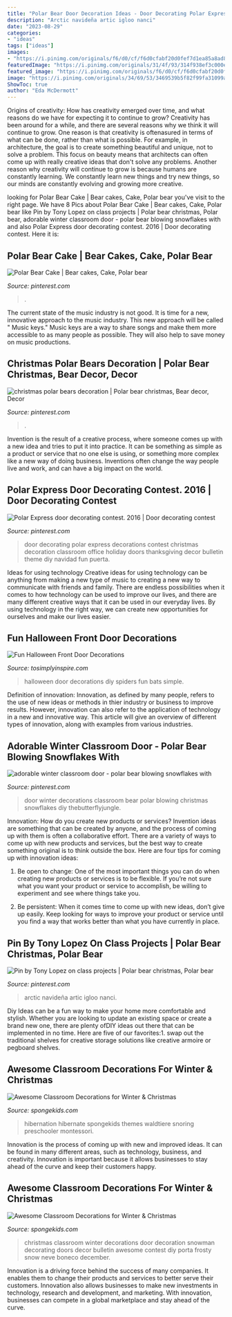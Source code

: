 ```yaml
---
title: "Polar Bear Door Decoration Ideas - Door Decorating Polar Express Decorations Contest Christmas Decoration Classroom Office Holiday Doors Thanksgiving Decor Bulletin Theme Diy Navidad Fun Puerta"
description: "Arctic navideña artic igloo nanci"
date: "2023-08-29"
categories:
- "ideas"
tags: ["ideas"]
images:
- "https://i.pinimg.com/originals/f6/d0/cf/f6d0cfabf20d0fef7d1ea85a8ad89653.jpg"
featuredImage: "https://i.pinimg.com/originals/31/4f/93/314f938ef3c000e505c45f293746f4ab.jpg"
featured_image: "https://i.pinimg.com/originals/f6/d0/cf/f6d0cfabf20d0fef7d1ea85a8ad89653.jpg"
image: "https://i.pinimg.com/originals/34/69/53/3469539b5f82f99fa31099acc927d77f.jpg"
ShowToc: true
author: "Eda McDermott"
---
```



Origins of creativity: How has creativity emerged over time, and what reasons do we have for expecting it to continue to grow?
Creativity has been around for a while, and there are several reasons why we think it will continue to grow. One reason is that creativity is oftenasured in terms of what can be done, rather than what is possible. For example, in architecture, the goal is to create something beautiful and unique, not to solve a problem. This focus on beauty means that architects can often come up with really creative ideas that don't solve any problems. Another reason why creativity will continue to grow is because humans are constantly learning. We constantly learn new things and try new things, so our minds are constantly evolving and growing more creative.

	

		
looking for Polar Bear Cake | Bear cakes, Cake, Polar bear you've visit to the right page. We have 8 Pics about Polar Bear Cake | Bear cakes, Cake, Polar bear like Pin by Tony Lopez on class projects | Polar bear christmas, Polar bear, adorable winter classroom door - polar bear blowing snowflakes with and also Polar Express door decorating contest. 2016 | Door decorating contest. Here it is:
		
    
## Polar Bear Cake | Bear Cakes, Cake, Polar Bear

<img loading=lazy src="https://i.pinimg.com/originals/31/4f/93/314f938ef3c000e505c45f293746f4ab.jpg" onerror="this.onerror=null;this.src='https://tse1.mm.bing.net/th?id=OIP.rhVMVyeMjFgl5aRahQfTCAHaFj&amp;pid=15.1';" alt="Polar Bear Cake | Bear cakes, Cake, Polar bear">

_Source: pinterest.com_

>. 

	

The current state of the music industry is not good. It is time for a new, innovative approach to the music industry. This new approach will be called " Music keys." Music keys are a way to share songs and make them more accessible to as many people as possible. They will also help to save money on music productions.

    
## Christmas Polar Bears Decoration | Polar Bear Christmas, Bear Decor, Decor

<img loading=lazy src="https://i.pinimg.com/originals/f6/d0/cf/f6d0cfabf20d0fef7d1ea85a8ad89653.jpg" onerror="this.onerror=null;this.src='https://tse2.mm.bing.net/th?id=OIP.wDE5FTXnRWglRcKG1Jn8-gHaJ4&amp;pid=15.1';" alt="christmas polar bears decoration | Polar bear christmas, Bear decor, Decor">

_Source: pinterest.com_

>. 

	

Invention is the result of a creative process, where someone comes up with a new idea and tries to put it into practice. It can be something as simple as a product or service that no one else is using, or something more complex like a new way of doing business. Inventions often change the way people live and work, and can have a big impact on the world.

    
## Polar Express Door Decorating Contest. 2016 | Door Decorating Contest

<img loading=lazy src="https://i.pinimg.com/originals/1c/95/d6/1c95d698e41a26c7ed77ffbe772dbb40.jpg" onerror="this.onerror=null;this.src='https://tse2.mm.bing.net/th?id=OIP.OSjOkmYmNRG116S0iIGlZgHaNK&amp;pid=15.1';" alt="Polar Express door decorating contest. 2016 | Door decorating contest">

_Source: pinterest.com_

>door decorating polar express decorations contest christmas decoration classroom office holiday doors thanksgiving decor bulletin theme diy navidad fun puerta. 

	

Ideas for using technology
Creative ideas for using technology can be anything from making a new type of music to creating a new way to communicate with friends and family. There are endless possibilities when it comes to how technology can be used to improve our lives, and there are many different creative ways that it can be used in our everyday lives. By using technology in the right way, we can create new opportunities for ourselves and make our lives easier.

    
## Fun Halloween Front Door Decorations

<img loading=lazy src="http://www.tosimplyinspire.com/wp-content/uploads/2015/09/Simple-DIY-Halloween-Spiders-Bats.jpg" onerror="this.onerror=null;this.src='https://tse1.mm.bing.net/th?id=OIP.mvhGOkLLwGnO5ESDFH9JNwHaJ1&amp;pid=15.1';" alt="Fun Halloween Front Door Decorations">

_Source: tosimplyinspire.com_

>halloween door decorations diy spiders fun bats simple. 

	

Definition of innovation:
Innovation, as defined by many people, refers to the use of new ideas or methods in thier industry or business to improve results. However, innovation can also refer to the application of technology in a new and innovative way. This article will give an overview of different types of innovation, along with examples from various industries.

    
## Adorable Winter Classroom Door - Polar Bear Blowing Snowflakes With

<img loading=lazy src="https://i.pinimg.com/736x/54/e7/1b/54e71ba5ff1d3839d7488d2275f0548c--school-door-decorations-winter-decorations.jpg" onerror="this.onerror=null;this.src='https://tse3.mm.bing.net/th?id=OIP.pvz-3tSF9gfDkES-rCxDWwHaJ3&amp;pid=15.1';" alt="adorable winter classroom door - polar bear blowing snowflakes with">

_Source: pinterest.com_

>door winter decorations classroom bear polar blowing christmas snowflakes diy thebutterflyjungle. 

	

Innovation: How do you create new products or services?
Invention ideas are something that can be created by anyone, and the process of coming up with them is often a collaborative effort. There are a variety of ways to come up with new products and services, but the best way to create something original is to think outside the box. Here are four tips for coming up with innovation ideas:
1. Be open to change: One of the most important things you can do when creating new products or services is to be flexible. If you’re not sure what you want your product or service to accomplish, be willing to experiment and see where things take you.

2. Be persistent: When it comes time to come up with new ideas, don’t give up easily. Keep looking for ways to improve your product or service until you find a way that works better than what you have currently in place.

    
## Pin By Tony Lopez On Class Projects | Polar Bear Christmas, Polar Bear

<img loading=lazy src="https://i.pinimg.com/originals/34/69/53/3469539b5f82f99fa31099acc927d77f.jpg" onerror="this.onerror=null;this.src='https://tse1.mm.bing.net/th?id=OIP.tLWUW-tMMzKvKxMg8c3zxAHaNK&amp;pid=15.1';" alt="Pin by Tony Lopez on class projects | Polar bear christmas, Polar bear">

_Source: pinterest.com_

>arctic navideña artic igloo nanci. 

	

Diy Ideas can be a fun way to make your home more comfortable and stylish. Whether you are looking to update an existing space or create a brand new one, there are plenty ofDIY ideas out there that can be implemented in no time. Here are five of our favorites:1. swap out the traditional shelves for creative storage solutions like creative armoire or pegboard shelves.
    
## Awesome Classroom Decorations For Winter &amp; Christmas

<img loading=lazy src="https://spongekids.com/wp-content/uploads/2016/11/christmas-bulletin-board/20-christmas-bulletin-board-ideas.jpg" onerror="this.onerror=null;this.src='https://tse4.mm.bing.net/th?id=OIP.DD_WEXMKLKaHmffS4ZytEwAAAA&amp;pid=15.1';" alt="Awesome Classroom Decorations for Winter &amp; Christmas">

_Source: spongekids.com_

>hibernation hibernate spongekids themes waldtiere snoring preschooler montessori. 

	

Innovation is the process of coming up with new and improved ideas. It can be found in many different areas, such as technology, business, and creativity. Innovation is important because it allows businesses to stay ahead of the curve and keep their customers happy.

    
## Awesome Classroom Decorations For Winter &amp; Christmas

<img loading=lazy src="http://spongekids.com/wp-content/uploads/2016/11/christmas-bulletin-board/3-christmas-bulletin-board-ideas.jpg" onerror="this.onerror=null;this.src='https://tse4.mm.bing.net/th?id=OIP.YohYll3pXSLj8pPOtrNr9AHaJ4&amp;pid=15.1';" alt="Awesome Classroom Decorations for Winter &amp; Christmas">

_Source: spongekids.com_

>christmas classroom winter decorations door decoration snowman decorating doors decor bulletin awesome contest diy porta frosty snow neve boneco december. 

	

Innovation is a driving force behind the success of many companies. It enables them to change their products and services to better serve their customers. Innovation also allows businesses to make new investments in technology, research and development, and marketing. With innovation, businesses can compete in a global marketplace and stay ahead of the curve.

